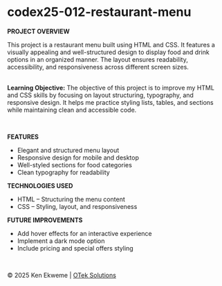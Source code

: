 # codex25-012-restaurant-menu

<p><strong>PROJECT OVERVIEW</strong></p>
This project is a restaurant menu built using HTML and CSS. It features a visually appealing and well-structured design to display food and drink options in an organized manner. The layout ensures readability, accessibility, and responsiveness across different screen sizes.
<br><br>
<p><strong>Learning Objective:</strong> The objective of this project is to improve my HTML and CSS skills by focusing on layout structuring, typography, and responsive design. It helps me practice styling lists, tables, and sections while maintaining clean and accessible code.</p>
<br>
<p><strong>FEATURES</strong></p>
<ul>
  <li>Elegant and structured menu layout</li>
  <li>Responsive design for mobile and desktop</li>
  <li>Well-styled sections for food categories</li>
  <li>Clean typography for readability</li>
</ul>
<p><strong>TECHNOLOGIES USED</strong></p>
<ul>
  <li>HTML – Structuring the menu content</li>
  <li>CSS – Styling, layout, and responsiveness</li>
</ul>
<p><strong>FUTURE IMPROVEMENTS</strong></p>
<ul>
  <li>Add hover effects for an interactive experience</li>
  <li>Implement a dark mode option</li>
  <li>Include pricing and special offers styling</li>
</ul>
<br>
<footer>
    <p>&copy; 2025 Ken Ekweme | <a href="https://www.oteksolutions.net" target="_blank">OTek Solutions</a></p>
</footer>
